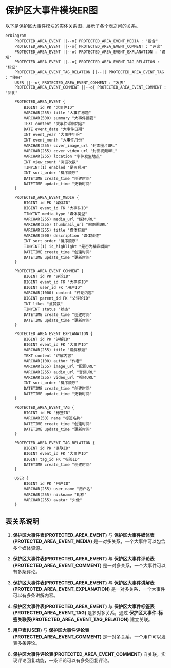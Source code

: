 # 保护区大事件模块ER图

以下是保护区大事件模块的实体关系图，展示了各个表之间的关系。

```mermaid
erDiagram
    PROTECTED_AREA_EVENT ||--o{ PROTECTED_AREA_EVENT_MEDIA : "包含"
    PROTECTED_AREA_EVENT ||--o{ PROTECTED_AREA_EVENT_COMMENT : "评论"
    PROTECTED_AREA_EVENT ||--o{ PROTECTED_AREA_EVENT_EXPLANATION : "讲解"
    PROTECTED_AREA_EVENT ||--o{ PROTECTED_AREA_EVENT_TAG_RELATION : "标记"
    PROTECTED_AREA_EVENT_TAG_RELATION }|--|| PROTECTED_AREA_EVENT_TAG : "使用"
    USER ||--o{ PROTECTED_AREA_EVENT_COMMENT : "发表"
    PROTECTED_AREA_EVENT_COMMENT ||--o{ PROTECTED_AREA_EVENT_COMMENT : "回复"

    PROTECTED_AREA_EVENT {
        BIGINT id PK "大事件ID"
        VARCHAR(255) title "大事件标题"
        VARCHAR(500) summary "大事件摘要"
        TEXT content "大事件详细内容"
        DATE event_date "大事件日期"
        INT event_year "大事件年份"
        INT event_month "大事件月份"
        VARCHAR(255) cover_image_url "封面图片URL"
        VARCHAR(255) cover_video_url "封面视频URL"
        VARCHAR(255) location "事件发生地点"
        INT view_count "浏览次数"
        TINYINT(1) enabled "是否启用"
        INT sort_order "排序顺序"
        DATETIME create_time "创建时间"
        DATETIME update_time "更新时间"
    }

    PROTECTED_AREA_EVENT_MEDIA {
        BIGINT id PK "媒体ID"
        BIGINT event_id FK "大事件ID"
        TINYINT media_type "媒体类型"
        VARCHAR(255) media_url "媒体URL"
        VARCHAR(255) thumbnail_url "缩略图URL"
        VARCHAR(255) title "媒体标题"
        VARCHAR(500) description "媒体描述"
        INT sort_order "排序顺序"
        TINYINT(1) is_highlight "是否为精彩瞬间"
        DATETIME create_time "创建时间"
        DATETIME update_time "更新时间"
    }

    PROTECTED_AREA_EVENT_COMMENT {
        BIGINT id PK "评论ID"
        BIGINT event_id FK "大事件ID"
        BIGINT user_id FK "用户ID"
        VARCHAR(1000) content "评论内容"
        BIGINT parent_id FK "父评论ID"
        INT likes "点赞数"
        TINYINT status "状态"
        DATETIME create_time "创建时间"
        DATETIME update_time "更新时间"
    }

    PROTECTED_AREA_EVENT_EXPLANATION {
        BIGINT id PK "讲解ID"
        BIGINT event_id FK "大事件ID"
        VARCHAR(255) title "讲解标题"
        TEXT content "讲解内容"
        VARCHAR(100) author "作者"
        VARCHAR(255) image_url "配图URL"
        VARCHAR(255) audio_url "音频URL"
        VARCHAR(255) video_url "视频URL"
        INT sort_order "排序顺序"
        DATETIME create_time "创建时间"
        DATETIME update_time "更新时间"
    }

    PROTECTED_AREA_EVENT_TAG {
        BIGINT id PK "标签ID"
        VARCHAR(50) name "标签名称"
        DATETIME create_time "创建时间"
        DATETIME update_time "更新时间"
    }

    PROTECTED_AREA_EVENT_TAG_RELATION {
        BIGINT id PK "关联ID"
        BIGINT event_id FK "大事件ID"
        BIGINT tag_id FK "标签ID"
        DATETIME create_time "创建时间"
    }

    USER {
        BIGINT id PK "用户ID"
        VARCHAR(255) user_name "用户名"
        VARCHAR(255) nickname "昵称"
        VARCHAR(255) avatar "头像"
    }
```

## 表关系说明

1. **保护区大事件表(PROTECTED_AREA_EVENT)** 与 **保护区大事件媒体表(PROTECTED_AREA_EVENT_MEDIA)** 是一对多关系，一个大事件可以包含多个媒体资源。

2. **保护区大事件表(PROTECTED_AREA_EVENT)** 与 **保护区大事件评论表(PROTECTED_AREA_EVENT_COMMENT)** 是一对多关系，一个大事件可以有多条评论。

3. **保护区大事件表(PROTECTED_AREA_EVENT)** 与 **保护区大事件讲解表(PROTECTED_AREA_EVENT_EXPLANATION)** 是一对多关系，一个大事件可以有多条讲解内容。

4. **保护区大事件表(PROTECTED_AREA_EVENT)** 与 **保护区大事件标签表(PROTECTED_AREA_EVENT_TAG)** 是多对多关系，通过 **保护区大事件-标签关联表(PROTECTED_AREA_EVENT_TAG_RELATION)** 建立关联。

5. **用户表(USER)** 与 **保护区大事件评论表(PROTECTED_AREA_EVENT_COMMENT)** 是一对多关系，一个用户可以发表多条评论。

6. **保护区大事件评论表(PROTECTED_AREA_EVENT_COMMENT)** 自关联，实现评论回复功能，一条评论可以有多条回复评论。
